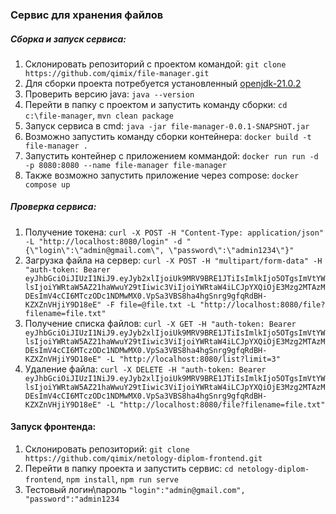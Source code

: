 ### Сервис для хранения файлов
##### Сборка и запуск сервиса:
1. Склонировать репозиторий с проектом командой: ```git clone https://github.com/qimix/file-manager.git```
2. Для сборки проекта потребуется установленный [openjdk-21.0.2](https://download.java.net/openjdk/jdk21/ri/openjdk-21+35_windows-x64_bin.zip)
3. Проверить версию java: ```java --version```
4. Перейти в папку с проектом и запустить команду сборки: ```cd c:\file-manager```,  ```mvn clean package```
5. Запуск сервиса в cmd: ```java -jar file-manager-0.0.1-SNAPSHOT.jar```
6. Возможно запустить команду сборки контейнера: ```docker build -t file-manager .```
2. Запустить контейнер с приложением коммандой: ```docker run run -d -p 8080:8080 --name file-manager file-manager```
3. Также возможно запустить приложение через compose: ```docker compose up```

##### Проверка сервиса:
1. Получение токена: ```curl -X POST -H "Content-Type: application/json" -L "http://localhost:8080/login" -d "{\"login\":\"admin@gmail.com\", \"password\":\"admin1234\"}"```
2. Загрузка файла на сервер: ```curl -X POST -H "multipart/form-data" -H "auth-token: Bearer eyJhbGciOiJIUzI1NiJ9.eyJyb2xlIjoiUk9MRV9BRE1JTiIsImlkIjo5OTgsImVtYWlsIjoiYWRtaW5AZ21haWwuY29tIiwic3ViIjoiYWRtaW4iLCJpYXQiOjE3Mzg2MTAzMDEsImV4cCI6MTczODc1NDMwMX0.VpSa3VBS8ha4hgSnrg9gfqRdBH-KZXZnVHjiY9D18eE" -F file=@file.txt -L "http://localhost:8080/file?filename=file.txt"```
3. Получение списка файлов: ```curl -X GET -H "auth-token: Bearer eyJhbGciOiJIUzI1NiJ9.eyJyb2xlIjoiUk9MRV9BRE1JTiIsImlkIjo5OTgsImVtYWlsIjoiYWRtaW5AZ21haWwuY29tIiwic3ViIjoiYWRtaW4iLCJpYXQiOjE3Mzg2MTAzMDEsImV4cCI6MTczODc1NDMwMX0.VpSa3VBS8ha4hgSnrg9gfqRdBH-KZXZnVHjiY9D18eE" -L "http://localhost:8080/list?limit=3"```
4. Удаление файла: ```curl -X DELETE -H "auth-token: Bearer eyJhbGciOiJIUzI1NiJ9.eyJyb2xlIjoiUk9MRV9BRE1JTiIsImlkIjo5OTgsImVtYWlsIjoiYWRtaW5AZ21haWwuY29tIiwic3ViIjoiYWRtaW4iLCJpYXQiOjE3Mzg2MTAzMDEsImV4cCI6MTczODc1NDMwMX0.VpSa3VBS8ha4hgSnrg9gfqRdBH-KZXZnVHjiY9D18eE" -L "http://localhost:8080/file?filename=file.txt"```

#### Запуск фронтенда:
1. Склонировать репозиторий: ```git clone https://github.com/qimix/netology-diplom-frontend.git```
2. Перейти в папку проекта и запустить сервис: ```cd netology-diplom-frontend```, ```npm install```, ```npm run serve```
3. Тестовый логин\пароль ```"login":"admin@gmail.com", "password":"admin1234```
